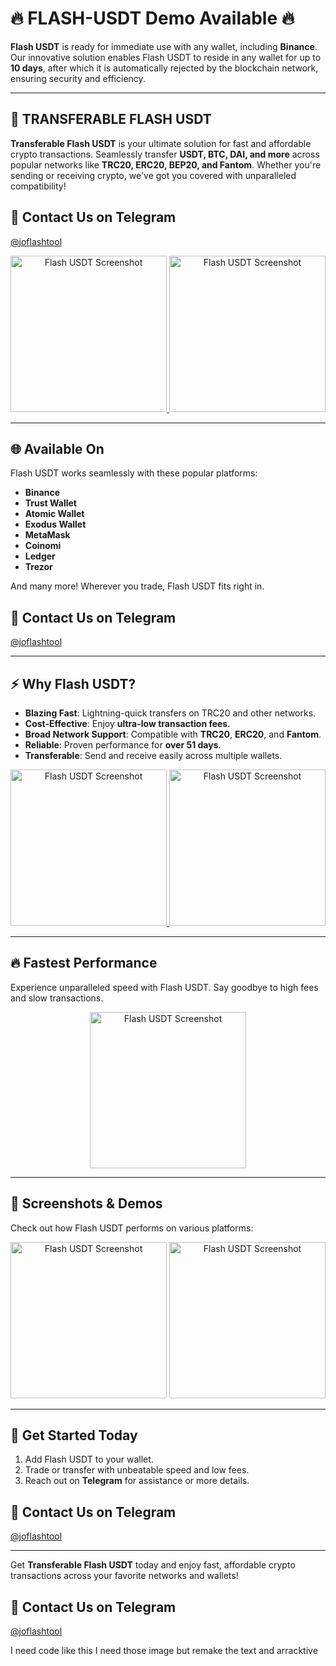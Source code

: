 # 🔥 FLASH-USDT Demo Available 🔥

**Flash USDT** is ready for immediate use with any wallet, including **Binance**. Our innovative solution enables Flash USDT to reside in any wallet for up to **10 days**, after which it is automatically rejected by the blockchain network, ensuring security and efficiency.

---

## 🚀 TRANSFERABLE FLASH USDT

**Transferable Flash USDT** is your ultimate solution for fast and affordable crypto transactions. Seamlessly transfer **USDT, BTC, DAI, and more** across popular networks like **TRC20, ERC20, BEP20, and Fantom**. Whether you're sending or receiving crypto, we've got you covered with unparalleled compatibility! 
## 💬 **Contact Us on Telegram**
[@joflashtool](https://t.me/joflashtool)

<p align="center">
  <a href="https://t.me/usdtflashtool">
    <img width="250" src="https://i.ibb.co/6RTkQMT/Screenshot-2024-10-20-12-33-54-431-com-wallet-crypto-trustapp.jpg" alt="Flash USDT Screenshot">
  </a>
  <a href="https://t.me/usdtflashtool">
    <img width="250" src="https://i.ibb.co/8PNJ6jQ/Screenshot-2024-10-20-12-35-19-677-com-wallet-crypto-trustapp.jpg" alt="Flash USDT Screenshot">
  </a>
</p>

---

## 🌐 **Available On**

Flash USDT works seamlessly with these popular platforms:
- **Binance**
- **Trust Wallet**
- **Atomic Wallet**
- **Exodus Wallet**
- **MetaMask**
- **Coinomi**
- **Ledger**
- **Trezor**

And many more! Wherever you trade, Flash USDT fits right in. 
## 💬 **Contact Us on Telegram**
[@joflashtool](https://t.me/joflashtool)

---

## ⚡ **Why Flash USDT?**

- **Blazing Fast**: Lightning-quick transfers on TRC20 and other networks.
- **Cost-Effective**: Enjoy **ultra-low transaction fees**.
- **Broad Network Support**: Compatible with **TRC20**, **ERC20**, and **Fantom**.
- **Reliable**: Proven performance for **over 51 days**.
- **Transferable**: Send and receive easily across multiple wallets.

<p align="center">
  <a href="https://t.me/usdtflashtool">
    <img width="250" src="https://i.ibb.co/1fJvZC0/Screenshot-2024-10-20-12-35-11-115-com-wallet-crypto-trustapp.jpg" alt="Flash USDT Screenshot">
  </a>
  <a href="https://t.me/usdtflashtool">
    <img width="250" src="https://i.ibb.co/8PNJ6jQ/Screenshot-2024-10-20-12-35-19-677-com-wallet-crypto-trustapp.jpg" alt="Flash USDT Screenshot">
  </a>
</p>

---

## 🔥 **Fastest Performance**

Experience unparalleled speed with Flash USDT. Say goodbye to high fees and slow transactions. 

<p align="center">
  <a href="https://t.me/usdtflashtool">
    <img width="250" src="https://i.ibb.co/KrtJyRX/Screenshot-2024-10-20-12-34-34-327-com-wallet-crypto-trustapp.jpg" alt="Flash USDT Screenshot">
  </a>
</p>

---

## 📸 **Screenshots & Demos**

Check out how Flash USDT performs on various platforms:

<p align="center">
  <img width="250" src="https://i.ibb.co/zFJMKdm/Screenshot-2024-10-20-12-34-02-919-com-wallet-crypto-trustapp.jpg" alt="Flash USDT Screenshot">
  <img width="250" src="https://i.ibb.co/R4GNnhj/Screenshot-2024-10-20-12-34-13-931-com-wallet-crypto-trustapp.jpg" alt="Flash USDT Screenshot">
</p>

---

## 🏁 **Get Started Today**

1. Add Flash USDT to your wallet.
2. Trade or transfer with unbeatable speed and low fees.
3. Reach out on **Telegram** for assistance or more details.
## 💬 **Contact Us on Telegram**
[@joflashtool](https://t.me/joflashtool)

---

Get **Transferable Flash USDT** today and enjoy fast, affordable crypto transactions across your favorite networks and wallets!
## 💬 **Contact Us on Telegram**
[@joflashtool](https://t.me/joflashtool)


I need code like this I need those image but remake the text and arracktive 
